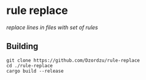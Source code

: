 # rule replace

*replace lines in files with set of rules*

## Building

```
git clone https://github.com/Dzordzu/rule-replace
cd ./rule-replace
cargo build --release
```
